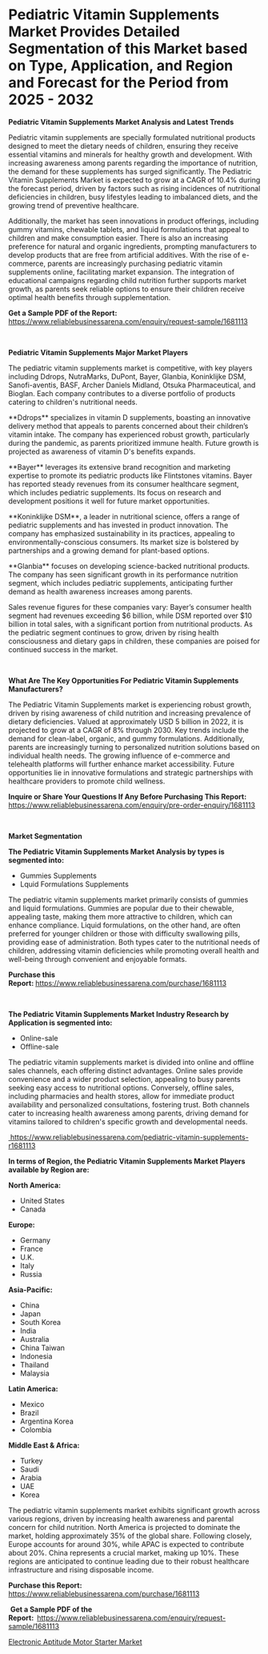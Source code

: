 <p><h1>Pediatric Vitamin Supplements Market Provides Detailed Segmentation of this Market based on Type, Application, and Region and Forecast for the Period from 2025 - 2032</h1></p><p><strong>Pediatric Vitamin Supplements Market Analysis and Latest Trends</strong></p>
<p><p>Pediatric vitamin supplements are specially formulated nutritional products designed to meet the dietary needs of children, ensuring they receive essential vitamins and minerals for healthy growth and development. With increasing awareness among parents regarding the importance of nutrition, the demand for these supplements has surged significantly. The Pediatric Vitamin Supplements Market is expected to grow at a CAGR of 10.4% during the forecast period, driven by factors such as rising incidences of nutritional deficiencies in children, busy lifestyles leading to imbalanced diets, and the growing trend of preventive healthcare.</p><p>Additionally, the market has seen innovations in product offerings, including gummy vitamins, chewable tablets, and liquid formulations that appeal to children and make consumption easier. There is also an increasing preference for natural and organic ingredients, prompting manufacturers to develop products that are free from artificial additives. With the rise of e-commerce, parents are increasingly purchasing pediatric vitamin supplements online, facilitating market expansion. The integration of educational campaigns regarding child nutrition further supports market growth, as parents seek reliable options to ensure their children receive optimal health benefits through supplementation.</p></p>
<p><strong>Get a Sample PDF of the Report:&nbsp;</strong> <a href="https://www.reliablebusinessarena.com/enquiry/request-sample/1681113?utm_campaign=2939&utm_medium=2&utm_source=Github&utm_content=ia&utm_term=24032025&utm_id=pediatric-vitamin-supplements">https://www.reliablebusinessarena.com/enquiry/request-sample/1681113</a></p>
<p>&nbsp;</p>
<p><strong>Pediatric Vitamin Supplements Major Market Players</strong></p>
<p><p>The pediatric vitamin supplements market is competitive, with key players including Ddrops, NutraMarks, DuPont, Bayer, Glanbia, Koninklijke DSM, Sanofi-aventis, BASF, Archer Daniels Midland, Otsuka Pharmaceutical, and Bioglan. Each company contributes to a diverse portfolio of products catering to children's nutritional needs.</p><p>**Ddrops** specializes in vitamin D supplements, boasting an innovative delivery method that appeals to parents concerned about their children’s vitamin intake. The company has experienced robust growth, particularly during the pandemic, as parents prioritized immune health. Future growth is projected as awareness of vitamin D's benefits expands.</p><p>**Bayer** leverages its extensive brand recognition and marketing expertise to promote its pediatric products like Flintstones vitamins. Bayer has reported steady revenues from its consumer healthcare segment, which includes pediatric supplements. Its focus on research and development positions it well for future market opportunities.</p><p>**Koninklijke DSM**, a leader in nutritional science, offers a range of pediatric supplements and has invested in product innovation. The company has emphasized sustainability in its practices, appealing to environmentally-conscious consumers. Its market size is bolstered by partnerships and a growing demand for plant-based options.</p><p>**Glanbia** focuses on developing science-backed nutritional products. The company has seen significant growth in its performance nutrition segment, which includes pediatric supplements, anticipating further demand as health awareness increases among parents.</p><p>Sales revenue figures for these companies vary: Bayer’s consumer health segment had revenues exceeding $6 billion, while DSM reported over $10 billion in total sales, with a significant portion from nutritional products. As the pediatric segment continues to grow, driven by rising health consciousness and dietary gaps in children, these companies are poised for continued success in the market.</p></p>
<p>&nbsp;</p>
<p><strong>What Are The Key Opportunities For Pediatric Vitamin Supplements Manufacturers?</strong></p>
<p><p>The Pediatric Vitamin Supplements market is experiencing robust growth, driven by rising awareness of child nutrition and increasing prevalence of dietary deficiencies. Valued at approximately USD 5 billion in 2022, it is projected to grow at a CAGR of 8% through 2030. Key trends include the demand for clean-label, organic, and gummy formulations. Additionally, parents are increasingly turning to personalized nutrition solutions based on individual health needs. The growing influence of e-commerce and telehealth platforms will further enhance market accessibility. Future opportunities lie in innovative formulations and strategic partnerships with healthcare providers to promote child wellness.</p></p>
<p><strong>Inquire or Share Your Questions If Any Before Purchasing This Report:</strong> <a href="https://www.reliablebusinessarena.com/enquiry/pre-order-enquiry/1681113?utm_campaign=2939&utm_medium=2&utm_source=Github&utm_content=ia&utm_term=24032025&utm_id=pediatric-vitamin-supplements">https://www.reliablebusinessarena.com/enquiry/pre-order-enquiry/1681113</a></p>
<p>&nbsp;</p>
<p><strong>Market Segmentation</strong></p>
<p><strong>The Pediatric Vitamin Supplements Market Analysis by types is segmented into:</strong></p>
<p><ul><li>Gummies Supplements</li><li>Lquid Formulations Supplements</li></ul></p>
<p><p>The pediatric vitamin supplements market primarily consists of gummies and liquid formulations. Gummies are popular due to their chewable, appealing taste, making them more attractive to children, which can enhance compliance. Liquid formulations, on the other hand, are often preferred for younger children or those with difficulty swallowing pills, providing ease of administration. Both types cater to the nutritional needs of children, addressing vitamin deficiencies while promoting overall health and well-being through convenient and enjoyable formats.</p></p>
<p><strong>Purchase this Report:&nbsp;</strong><a href="https://www.reliablebusinessarena.com/purchase/1681113?utm_campaign=2939&utm_medium=2&utm_source=Github&utm_content=ia&utm_term=24032025&utm_id=pediatric-vitamin-supplements">https://www.reliablebusinessarena.com/purchase/1681113</a></p>
<p>&nbsp;</p>
<p><strong>The Pediatric Vitamin Supplements Market Industry Research by Application is segmented into:</strong></p>
<p><ul><li>Online-sale</li><li>Offline-sale</li></ul></p>
<p><p>The pediatric vitamin supplements market is divided into online and offline sales channels, each offering distinct advantages. Online sales provide convenience and a wider product selection, appealing to busy parents seeking easy access to nutritional options. Conversely, offline sales, including pharmacies and health stores, allow for immediate product availability and personalized consultations, fostering trust. Both channels cater to increasing health awareness among parents, driving demand for vitamins tailored to children's specific growth and developmental needs.</p></p>
<p><a href="https://www.reliablebusinessarena.com/pediatric-vitamin-supplements-r1681113?utm_campaign=2939&utm_medium=2&utm_source=Github&utm_content=ia&utm_term=24032025&utm_id=pediatric-vitamin-supplements">&nbsp;https://www.reliablebusinessarena.com/pediatric-vitamin-supplements-r1681113</a></p>
<p><strong>In terms of Region, the Pediatric Vitamin Supplements Market Players available by Region are:</strong></p>
<p>
    <p> <strong> North America: </strong>
        <ul>
            <li>United States</li>
            <li>Canada</li>
        </ul>
        </p> 
    <p> <strong> Europe: </strong>
        <ul>
            <li>Germany</li>
            <li>France</li>
            <li>U.K.</li>
            <li>Italy</li>
            <li>Russia</li>
        </ul>
        </p> 
    <p> <strong> Asia-Pacific: </strong>
        <ul>
            <li>China</li>
            <li>Japan</li>
            <li>South Korea</li>
            <li>India</li>
            <li>Australia</li>
            <li>China Taiwan</li>
            <li>Indonesia</li>
            <li>Thailand</li>
            <li>Malaysia</li>
        </ul>
        </p> 
    <p> <strong> Latin America: </strong>
        <ul>
            <li>Mexico</li>
            <li>Brazil</li>
            <li>Argentina Korea</li>
            <li>Colombia</li>
        </ul>
        </p> 
    <p> <strong> Middle East & Africa: </strong>
        <ul>
            <li>Turkey</li>
            <li>Saudi</li>
            <li>Arabia</li>
            <li>UAE</li>
            <li>Korea</li>
        </ul>
    </p>
    </p>
<p><p>The pediatric vitamin supplements market exhibits significant growth across various regions, driven by increasing health awareness and parental concern for child nutrition. North America is projected to dominate the market, holding approximately 35% of the global share. Following closely, Europe accounts for around 30%, while APAC is expected to contribute about 20%. China represents a crucial market, making up 10%. These regions are anticipated to continue leading due to their robust healthcare infrastructure and rising disposable income.</p></p>
<p><strong>Purchase this Report: </strong><a href="https://www.reliablebusinessarena.com/purchase/1681113?utm_campaign=2939&utm_medium=2&utm_source=Github&utm_content=ia&utm_term=24032025&utm_id=pediatric-vitamin-supplements">https://www.reliablebusinessarena.com/purchase/1681113</a></p>
<p>&nbsp;<strong>Get a Sample PDF of the Report:&nbsp;&nbsp;</strong><a href="https://www.reliablebusinessarena.com/enquiry/request-sample/1681113?utm_campaign=2939&utm_medium=2&utm_source=Github&utm_content=ia&utm_term=24032025&utm_id=pediatric-vitamin-supplements">https://www.reliablebusinessarena.com/enquiry/request-sample/1681113</a></p>
<p><strong></strong></p>
<p><p><a href="https://github.com/tashipmhuiri/Market-Research-Report-List-1/blob/main/electronic-aptitude-motor-starter-market.md?utm_campaign=2939&utm_medium=2&utm_source=Github&utm_content=ia&utm_term=24032025&utm_id=pediatric-vitamin-supplements">Electronic Aptitude Motor Starter Market</a></p></p>